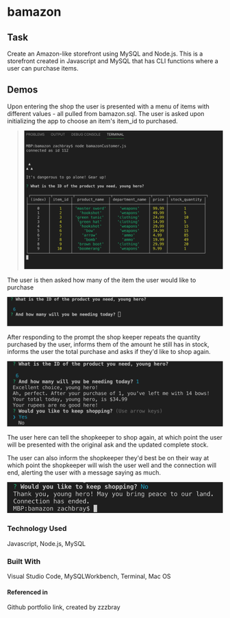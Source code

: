 # bamazon


## Task
Create an Amazon-like storefront using MySQL and Node.js. This is a storefront created in Javascript and MySQL that has CLI functions where a user can purchase items. 

## Demos
Upon entering the shop the user is presented with a menu of items with different values - all pulled from bamazon.sql. The user is asked upon initializing the app to choose an item's item_id to purchased.

>![Alt text](assets/1storestart.png?raw=true "Store Opening")

The user is then asked how many of the item the user would like to purchase

![Alt text](assets/2quantconf.png?raw=true "Quantity")

After responding to the prompt the shop keeper repeats the quantity purchased by the user, informs them of the amount he still has in stock, informs the user the total purchase and asks if they'd like to shop again.

![Alt text](assets/3purchase.png?raw=true "Purchase Confirm")

The user here can tell the shopkeeper to shop again, at which point the user will be presented with the original ask and the updated complete stock.


The user can also inform the shopkeeper they'd best be on their way at which point the shopkeeper will wish the user well and the connection will end, alerting the user with a message saying as much.

![Alt text](assets/4end.png?raw=true "Connection End")


### Technology Used
Javascript, Node.js, MySQL

### Built With
Visual Studio Code, MySQLWorkbench, Terminal, Mac OS

#### Referenced in
Github portfolio link, created by zzzbray
